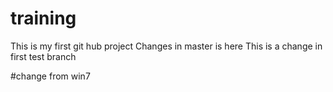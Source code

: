 # training
This is my first git hub project
Changes in master is here
This is a change in first test branch

#change from win7
